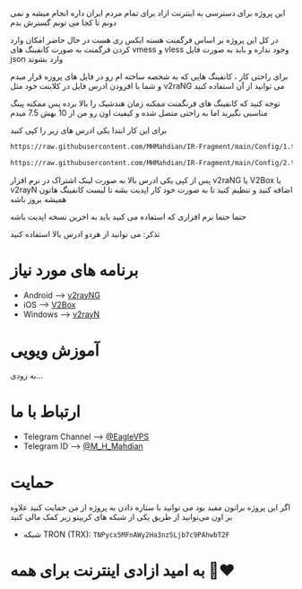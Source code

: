 

این پروژه برای دسترسی به اینترنت ازاد برای تمام مردم ایران داره انجام میشه و نمی دونم تا کجا می تونم گسترش بدم 

در کل این پروژه بر اساس فرگمنت هسته ایکس ری هست در حال حاضر امکان وارد کردن فرگمنت به صورت کانفینگ های vmess و vless وجود نداره و باید به صورت فایل json وارد بشوند

برای راحتی کار ، کانفینگ هایی که به شخصه ساخته ام رو در فایل های پروزه قرار میدم و شما با افزودن ادرس فایل در کلاینت خود مثل v2raNG می توانید از آن استفاده کنید

توجه کنید که کانفینگ های فرنگمنت ممکنه زمان هندشیک را بالا برده پس ممکنه پینگ مناسبی نگیرید اما به راحتی متصل شده و کیفیت اون رو من از 10 بهش 7.5 میدم

برای این کار ابتدا یکی ادرس های زیر را کپی کنید



```bash
https://raw.githubusercontent.com/MHMahdian/IR-Fragment/main/Config/1.txt
```
```bash
https://raw.githubusercontent.com/MHMahdian/IR-Fragment/main/Config/2.txt
```

پس از کپی یکی ادرس بالا به صورت لینک اشتراک در نرم افزار v2raNG یا V2Box یا v2rayN اضافه کنید و تنظیم کنید تا به صورت خود کار اپدیت بشه تا لیست کانفینگ هاتون همیشه بروز باشه

حتما حتما نرم افزاری که استفاده می کنید باید به اخرین نسخه اپدیت باشه

تذکر: می توانید از هردو ادرس بالا استفاده کنید 



# برنامه های مورد نیاز
- Android --> [v2rayNG](https://github.com/2dust/v2rayNG/releases/download/1.8.15/v2rayNG_1.8.15.apk)
- iOS --> [V2Box](https://apps.apple.com/us/app/v2box-v2ray-client/id6446814690)
- Windows --> [v2rayN](https://github.com/2dust/v2rayN/releases/download/6.33/v2rayN-With-Core.zip)

# آموزش ویویی
 به زودی...
 # ارتباط با ما
 - Telegram Channel --> [@EagleVPS](https://t.me/EagleVPS)
 - Telegram ID --> [@M_H_Mahdian](https://t.me/M_H_Mahdian)

# حمایت
اگر این پروژه براتون مفید بود می توانید با ستاره دادن به پروژه از من حمایت کنید علاوه بر اون می‌توانید از طریق یکی از شبکه های کریپتو زیر کمک مالی کنید

- شبکه TRON (TRX): `TNPycx5MFnAWy2Ha3nzSLjb7c9PAhwbT2F`

 
# به امید ازادی اینترنت برای همه ❤️‍🔥
